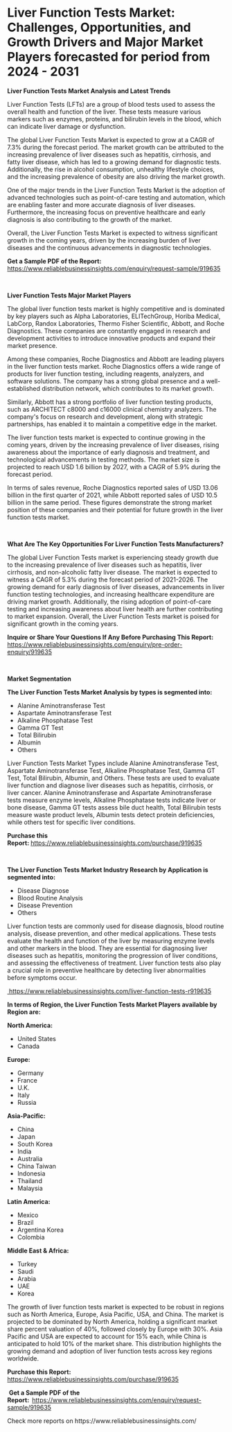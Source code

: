 <p><h1>Liver Function Tests Market: Challenges, Opportunities, and Growth Drivers and Major Market Players forecasted for period from 2024 - 2031</h1></p><p><strong>Liver Function Tests Market Analysis and Latest Trends</strong></p>
<p><p>Liver Function Tests (LFTs) are a group of blood tests used to assess the overall health and function of the liver. These tests measure various markers such as enzymes, proteins, and bilirubin levels in the blood, which can indicate liver damage or dysfunction.</p><p>The global Liver Function Tests Market is expected to grow at a CAGR of 7.3% during the forecast period. The market growth can be attributed to the increasing prevalence of liver diseases such as hepatitis, cirrhosis, and fatty liver disease, which has led to a growing demand for diagnostic tests. Additionally, the rise in alcohol consumption, unhealthy lifestyle choices, and the increasing prevalence of obesity are also driving the market growth.</p><p>One of the major trends in the Liver Function Tests Market is the adoption of advanced technologies such as point-of-care testing and automation, which are enabling faster and more accurate diagnosis of liver diseases. Furthermore, the increasing focus on preventive healthcare and early diagnosis is also contributing to the growth of the market.</p><p>Overall, the Liver Function Tests Market is expected to witness significant growth in the coming years, driven by the increasing burden of liver diseases and the continuous advancements in diagnostic technologies.</p></p>
<p><strong>Get a Sample PDF of the Report:&nbsp;</strong> <a href="https://www.reliablebusinessinsights.com/enquiry/request-sample/919635">https://www.reliablebusinessinsights.com/enquiry/request-sample/919635</a></p>
<p>&nbsp;</p>
<p><strong>Liver Function Tests Major Market Players</strong></p>
<p><p>The global liver function tests market is highly competitive and is dominated by key players such as Alpha Laboratories, ELITechGroup, Horiba Medical, LabCorp, Randox Laboratories, Thermo Fisher Scientific, Abbott, and Roche Diagnostics. These companies are constantly engaged in research and development activities to introduce innovative products and expand their market presence.</p><p>Among these companies, Roche Diagnostics and Abbott are leading players in the liver function tests market. Roche Diagnostics offers a wide range of products for liver function testing, including reagents, analyzers, and software solutions. The company has a strong global presence and a well-established distribution network, which contributes to its market growth.</p><p>Similarly, Abbott has a strong portfolio of liver function testing products, such as ARCHITECT c8000 and c16000 clinical chemistry analyzers. The company's focus on research and development, along with strategic partnerships, has enabled it to maintain a competitive edge in the market.</p><p>The liver function tests market is expected to continue growing in the coming years, driven by the increasing prevalence of liver diseases, rising awareness about the importance of early diagnosis and treatment, and technological advancements in testing methods. The market size is projected to reach USD 1.6 billion by 2027, with a CAGR of 5.9% during the forecast period.</p><p>In terms of sales revenue, Roche Diagnostics reported sales of USD 13.06 billion in the first quarter of 2021, while Abbott reported sales of USD 10.5 billion in the same period. These figures demonstrate the strong market position of these companies and their potential for future growth in the liver function tests market.</p></p>
<p>&nbsp;</p>
<p><strong>What Are The Key Opportunities For Liver Function Tests Manufacturers?</strong></p>
<p><p>The global Liver Function Tests market is experiencing steady growth due to the increasing prevalence of liver diseases such as hepatitis, liver cirrhosis, and non-alcoholic fatty liver disease. The market is expected to witness a CAGR of 5.3% during the forecast period of 2021-2026. The growing demand for early diagnosis of liver diseases, advancements in liver function testing technologies, and increasing healthcare expenditure are driving market growth. Additionally, the rising adoption of point-of-care testing and increasing awareness about liver health are further contributing to market expansion. Overall, the Liver Function Tests market is poised for significant growth in the coming years.</p></p>
<p><strong>Inquire or Share Your Questions If Any Before Purchasing This Report:</strong> <a href="https://www.reliablebusinessinsights.com/enquiry/pre-order-enquiry/919635">https://www.reliablebusinessinsights.com/enquiry/pre-order-enquiry/919635</a></p>
<p>&nbsp;</p>
<p><strong>Market Segmentation</strong></p>
<p><strong>The Liver Function Tests Market Analysis by types is segmented into:</strong></p>
<p><ul><li>Alanine Aminotransferase Test</li><li>Aspartate Aminotransferase Test</li><li>Alkaline Phosphatase Test</li><li>Gamma GT Test</li><li>Total Bilirubin</li><li>Albumin</li><li>Others</li></ul></p>
<p><p>Liver Function Tests Market Types include Alanine Aminotransferase Test, Aspartate Aminotransferase Test, Alkaline Phosphatase Test, Gamma GT Test, Total Bilirubin, Albumin, and Others. These tests are used to evaluate liver function and diagnose liver diseases such as hepatitis, cirrhosis, or liver cancer. Alanine Aminotransferase and Aspartate Aminotransferase tests measure enzyme levels, Alkaline Phosphatase tests indicate liver or bone disease, Gamma GT tests assess bile duct health, Total Bilirubin tests measure waste product levels, Albumin tests detect protein deficiencies, while others test for specific liver conditions.</p></p>
<p><strong>Purchase this Report:&nbsp;</strong><a href="https://www.reliablebusinessinsights.com/purchase/919635">https://www.reliablebusinessinsights.com/purchase/919635</a></p>
<p>&nbsp;</p>
<p><strong>The Liver Function Tests Market Industry Research by Application is segmented into:</strong></p>
<p><ul><li>Disease Diagnose</li><li>Blood Routine Analysis</li><li>Disease Prevention</li><li>Others</li></ul></p>
<p><p>Liver function tests are commonly used for disease diagnosis, blood routine analysis, disease prevention, and other medical applications. These tests evaluate the health and function of the liver by measuring enzyme levels and other markers in the blood. They are essential for diagnosing liver diseases such as hepatitis, monitoring the progression of liver conditions, and assessing the effectiveness of treatment. Liver function tests also play a crucial role in preventive healthcare by detecting liver abnormalities before symptoms occur.</p></p>
<p><a href="https://www.reliablebusinessinsights.com/liver-function-tests-r919635">&nbsp;https://www.reliablebusinessinsights.com/liver-function-tests-r919635</a></p>
<p><strong>In terms of Region, the Liver Function Tests Market Players available by Region are:</strong></p>
<p>
    <p> <strong> North America: </strong>
        <ul>
            <li>United States</li>
            <li>Canada</li>
        </ul>
        </p> 
    <p> <strong> Europe: </strong>
        <ul>
            <li>Germany</li>
            <li>France</li>
            <li>U.K.</li>
            <li>Italy</li>
            <li>Russia</li>
        </ul>
        </p> 
    <p> <strong> Asia-Pacific: </strong>
        <ul>
            <li>China</li>
            <li>Japan</li>
            <li>South Korea</li>
            <li>India</li>
            <li>Australia</li>
            <li>China Taiwan</li>
            <li>Indonesia</li>
            <li>Thailand</li>
            <li>Malaysia</li>
        </ul>
        </p> 
    <p> <strong> Latin America: </strong>
        <ul>
            <li>Mexico</li>
            <li>Brazil</li>
            <li>Argentina Korea</li>
            <li>Colombia</li>
        </ul>
        </p> 
    <p> <strong> Middle East & Africa: </strong>
        <ul>
            <li>Turkey</li>
            <li>Saudi</li>
            <li>Arabia</li>
            <li>UAE</li>
            <li>Korea</li>
        </ul>
    </p>
    </p>
<p><p>The growth of liver function tests market is expected to be robust in regions such as North America, Europe, Asia Pacific, USA, and China. The market is projected to be dominated by North America, holding a significant market share percent valuation of 40%, followed closely by Europe with 30%. Asia Pacific and USA are expected to account for 15% each, while China is anticipated to hold 10% of the market share. This distribution highlights the growing demand and adoption of liver function tests across key regions worldwide.</p></p>
<p><strong>Purchase this Report: </strong><a href="https://www.reliablebusinessinsights.com/purchase/919635">https://www.reliablebusinessinsights.com/purchase/919635</a></p>
<p>&nbsp;<strong>Get a Sample PDF of the Report:&nbsp;&nbsp;</strong><a href="https://www.reliablebusinessinsights.com/enquiry/request-sample/919635">https://www.reliablebusinessinsights.com/enquiry/request-sample/919635</a></p>
<p><strong></strong></p>
<p>Check more reports on https://www.reliablebusinessinsights.com/</p>